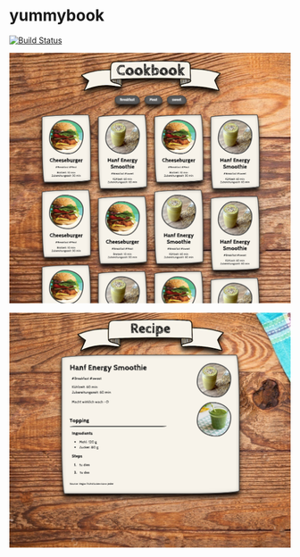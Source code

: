 # yummybook
[![Build Status](https://travis-ci.org/qoomon/yummybook.svg?branch=master)](https://travis-ci.org/qoomon/yummybook)

![Main](/doc/screenshots/main.png)

![Recipe](/doc/screenshots/recipe.png)
